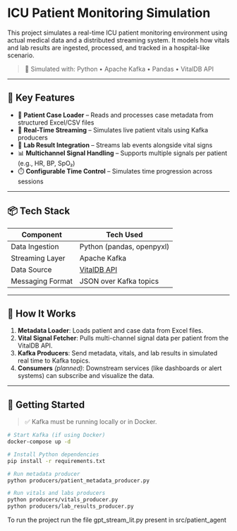 # ICU Patient Monitoring Simulation

This project simulates a real-time ICU patient monitoring environment using actual medical data and a distributed streaming system. It models how vitals and lab results are ingested, processed, and tracked in a hospital-like scenario.

> 🏥 Simulated with: Python • Apache Kafka • Pandas • VitalDB API

---

## 🚀 Key Features

- 💾 **Patient Case Loader** – Reads and processes case metadata from structured Excel/CSV files
- 🔄 **Real-Time Streaming** – Simulates live patient vitals using Kafka producers
- 🧪 **Lab Result Integration** – Streams lab events alongside vital signs
- 📊 **Multichannel Signal Handling** – Supports multiple signals per patient (e.g., HR, BP, SpO₂)
- ⏱️ **Configurable Time Control** – Simulates time progression across sessions

---

## 📦 Tech Stack

| Component         | Tech Used            |
|------------------|----------------------|
| Data Ingestion    | Python (pandas, openpyxl) |
| Streaming Layer   | Apache Kafka         |
| Data Source       | [VitalDB API](https://vitaldb.net) |
| Messaging Format  | JSON over Kafka topics |

---

## 🧪 How It Works

1. **Metadata Loader**: Loads patient and case data from Excel files.
2. **Vital Signal Fetcher**: Pulls multi-channel signal data per patient from the VitalDB API.
3. **Kafka Producers**: Send metadata, vitals, and lab results in simulated real time to Kafka topics.
4. **Consumers** *(planned)*: Downstream services (like dashboards or alert systems) can subscribe and visualize the data.

---

## 🚀 Getting Started

> ✅ Kafka must be running locally or in Docker.

```bash
# Start Kafka (if using Docker)
docker-compose up -d

# Install Python dependencies
pip install -r requirements.txt

# Run metadata producer
python producers/patient_metadata_producer.py

# Run vitals and labs producers
python producers/vitals_producer.py
python producers/lab_results_producer.py
```
To run the project run the file 
gpt_stream_lit.py present in src/patient_agent
